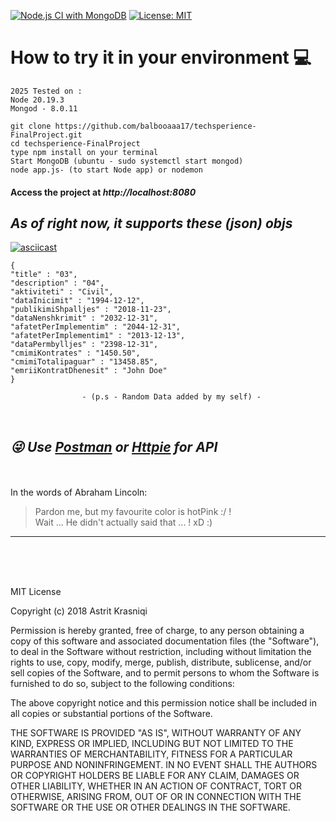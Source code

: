<!--- #![alt text ](https://milanoschool.org/wp-content/uploads/2015/04/ODK-Logo-540x3201.jpg) -->


<!--- #[![Build Status](https://travis-ci.com/balbooaaa17/techsperience-FinalProject.svg?branch=master)] (https://travis-ci.com/balbooaaa17/techsperience-FinalProject) -->
[![Node.js CI with MongoDB](https://github.com/balbooaaa17/techsperience-FinalProject/actions/workflows/node.js.yml/badge.svg)](https://github.com/balbooaaa17/techsperience-FinalProject/actions/workflows/node.js.yml)
[![License: MIT](https://img.shields.io/badge/License-MIT-yellow.svg)](https://opensource.org/licenses/MIT)

# How to try it in your environment :computer:
```
2025 Tested on : 
Node 20.19.3
Mongod - 8.0.11 

```
    git clone https://github.com/balbooaaa17/techsperience-FinalProject.git
    cd techsperience-FinalProject
    type npm install on your terminal  
    Start MongoDB (ubuntu - sudo systemctl start mongod) 
    node app.js- (to start Node app) or nodemon 

####  Access the project at *http://localhost:8080*



## *As of right now, it supports these (json) objs*

[![asciicast](https://asciinema.org/a/190162.png)](https://asciinema.org/a/190162)


```
{
"title" : "03",
"description" : "04",
"aktiviteti" : "Civil",
"dataInicimit" : "1994-12-12",
"publikimiShpalljes" : "2018-11-23",
"dataNenshkrimit" : "2032-12-31",
"afatetPerImplementim" : "2044-12-31",
"afatetPerImplementim1" : "2013-12-13",
"dataPermbylljes" : "2398-12-31",
"cmimiKontrates" : "1450.50",
"cmimiTotalipaguar" : "13458.85",
"emriiKontratDhenesit" : "John Doe"
}
				
				- (p.s - Random Data added by my self) -
```
<br>

## *:stuck_out_tongue_winking_eye: Use [Postman](https://www.getpostman.com/) or [Httpie](https://httpie.org/) for API*   
<br> 

<br>
In the words of Abraham Lincoln:

> Pardon me, but my favourite color is hotPink :/ ! </br>
> Wait ... He didn't actually said that ... ! xD :)

---------------------------------------

<!--- ![alt text](http://techsperience.opendatakosovo.org/images/sm_techsperience.jpg) -->

</br> </br> </br> 

MIT License

Copyright (c) 2018 Astrit Krasniqi

Permission is hereby granted, free of charge, to any person obtaining a copy
of this software and associated documentation files (the "Software"), to deal
in the Software without restriction, including without limitation the rights
to use, copy, modify, merge, publish, distribute, sublicense, and/or sell
copies of the Software, and to permit persons to whom the Software is
furnished to do so, subject to the following conditions:

The above copyright notice and this permission notice shall be included in all
copies or substantial portions of the Software.

THE SOFTWARE IS PROVIDED "AS IS", WITHOUT WARRANTY OF ANY KIND, EXPRESS OR
IMPLIED, INCLUDING BUT NOT LIMITED TO THE WARRANTIES OF MERCHANTABILITY,
FITNESS FOR A PARTICULAR PURPOSE AND NONINFRINGEMENT. IN NO EVENT SHALL THE
AUTHORS OR COPYRIGHT HOLDERS BE LIABLE FOR ANY CLAIM, DAMAGES OR OTHER
LIABILITY, WHETHER IN AN ACTION OF CONTRACT, TORT OR OTHERWISE, ARISING FROM,
OUT OF OR IN CONNECTION WITH THE SOFTWARE OR THE USE OR OTHER DEALINGS IN THE
SOFTWARE.
